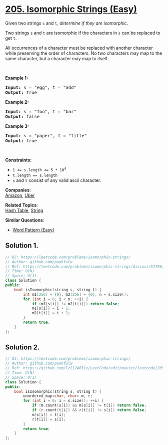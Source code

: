 # [205. Isomorphic Strings (Easy)](https://leetcode.com/problems/isomorphic-strings/)

<p>Given two strings <code>s</code> and <code>t</code>, <em>determine if they are isomorphic</em>.</p>

<p>Two strings <code>s</code> and <code>t</code> are isomorphic if the characters in <code>s</code> can be replaced to get <code>t</code>.</p>

<p>All occurrences of a character must be replaced with another character while preserving the order of characters. No two characters may map to the same character, but a character may map to itself.</p>

<p>&nbsp;</p>
<p><strong>Example 1:</strong></p>
<pre><strong>Input:</strong> s = "egg", t = "add"
<strong>Output:</strong> true
</pre><p><strong>Example 2:</strong></p>
<pre><strong>Input:</strong> s = "foo", t = "bar"
<strong>Output:</strong> false
</pre><p><strong>Example 3:</strong></p>
<pre><strong>Input:</strong> s = "paper", t = "title"
<strong>Output:</strong> true
</pre>
<p>&nbsp;</p>
<p><strong>Constraints:</strong></p>

<ul>
	<li><code>1 &lt;= s.length &lt;= 5 * 10<sup>4</sup></code></li>
	<li><code>t.length == s.length</code></li>
	<li><code>s</code> and <code>t</code> consist of any valid ascii character.</li>
</ul>


**Companies**:  
[Amazon](https://leetcode.com/company/amazon), [Uber](https://leetcode.com/company/uber)

**Related Topics**:  
[Hash Table](https://leetcode.com/tag/hash-table/), [String](https://leetcode.com/tag/string/)

**Similar Questions**:
* [Word Pattern (Easy)](https://leetcode.com/problems/word-pattern/)

## Solution 1.

```cpp
// OJ: https://leetcode.com/problems/isomorphic-strings/
// Author: github.com/punkfulw
// Ref: https://leetcode.com/problems/isomorphic-strings/discuss/57796/My-6-lines-solution
// Time: O(N)
// Space: O(1)
class Solution {
public:
    bool isIsomorphic(string s, string t) {
        int m1[256] = {0}, m2[256] = {0}, n = s.size();
        for (int i = 0; i < n; ++i) {
            if (m1[s[i]] != m2[t[i]]) return false;
            m1[s[i]] = i + 1;
            m2[t[i]] = i + 1;
        }
        return true;
    }
};
```


## Solution 2.

```cpp
// OJ: https://leetcode.com/problems/isomorphic-strings/
// Author: github.com/punkfulw
// Ref: https://github.com/lzl124631x/LeetCode/edit/master/leetcode/205.%20Isomorphic%20Strings/README.md
// Time: O(N)
// Space: O(1)
class Solution {
public:
    bool isIsomorphic(string s, string t) {
        unordered_map<char, char> m, r;
        for (int i = 0; i < s.size(); ++i) {
            if (m.count(s[i]) && m[s[i]] != t[i]) return false;
            if (r.count(t[i]) && r[t[i]] != s[i]) return false;
            m[s[i]] = t[i];
            r[t[i]] = s[i];
        }
        return true;
    }
};
```
